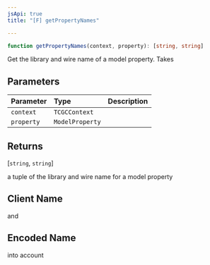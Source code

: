 ```yaml
---
jsApi: true
title: "[F] getPropertyNames"

---
```

```ts
function getPropertyNames(context, property): [string, string]
```

Get the library and wire name of a model property. Takes

## Parameters

| Parameter | Type | Description |
| :------ | :------ | :------ |
| `context` | `TCGCContext` |  |
| `property` | `ModelProperty` |  |

## Returns

[`string`, `string`]

a tuple of the library and wire name for a model property

## Client Name

and

## Encoded Name

into account
